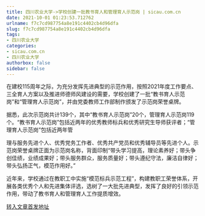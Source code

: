 ```yaml
---
title: 四川农业大学->学校创建一批教书育人和管理育人示范岗 | sicau.com.cn
date: 2021-10-01 01:23:53.712762
urlname: f7c7cd987754a8e191c4402cb4d96dfa
slug: f7c7cd987754a8e191c4402cb4d96dfa
tags: 
- 四川农业大学
categories:
- sicau.com.cn
- 四川农业大学
authorbox: false
sidebar: false
---
```

在建校115周年之际，为充分发挥先进典型的示范作用，按照2021年度工作要点、三全育人方案以及推进师德师风建设的需要，学校创建了一批“教书育人示范岗”和“管理育人示范岗”，并由党委教师工作部制作颁发了示范岗荣誉桌牌。

据悉，此次示范岗共计139个，其中“教书育人示范岗”20个，管理育人示范岗119个。“教书育人示范岗”包括近两年的优秀教师标兵和优秀研究生导师获评者；“管理育人示范岗”包括近两年管
<!--more-->
理与服务先进个人、优秀党务工作者、优秀共产党员和优秀辅导员等先进个人。示范岗荣誉桌牌正面为示范岗名称，背面印制“带头学习提高，理论素养好；带头争创佳绩，业绩成果好；带头服务群众，服务质量好；带头遵纪守法，廉洁自律好；带头弘扬正气，模范作用好。”

近年来，学校通过在教职工中实施“模范标兵示范工程”，构建教职工荣誉体系，开展各类优秀个人和先进集体评选，选树了一大批先进典型，发挥了良好的引领示范作用，带动了教书育人和管理育人工作提质增效。



[转入文章首发地址](https://news.sicau.edu.cn/info/1078/64814.htm)